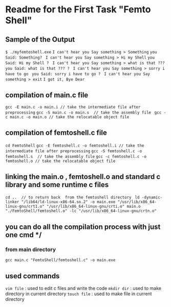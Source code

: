 # Readme for the First Task "Femto Shell"
## Sample of the Output

`$ ./myfemtoshell.exe`
`I can't hear you Say something > Something`
`you Said: Something? `
`I can't hear you Say something > Hi my Shell` 
`you Said: Hi my Shell ? `
`I can't hear you Say something > what is that ??? `
`you Said: what is that ??? ? `
`I can't hear you Say something > sorry i have to go `
`you Said: sorry i have to go ? `
`I can't hear you Say something > exit`
`I got it, Bye Dear`

## compilation of main.c file 
`gcc -E main.c -o main.i // take the intermediate file after preprocessing`
`gcc -S main.c -o main.s  // take the assembly file `
`gcc -c main.c -o main.o // take the relocatable object file`


## compilation of femtoshell.c file 
`cd FemtoShell`
`gcc -E femtoshell.c -o femtoshell.i // take the intermediate file after preprocessing`
`gcc -S femtoshell.c -o femtoshell.s  // take the assembly file`
`gcc -c femtoshell.c -o femtoshell.o // take the relocatable object file`


## linking the main.o , femtoshell.o and standard c library and some runtime c files 
`cd ..  // to return back  from the femtoshell directory `
`ld -dynamic-linker "/lib64/ld-linux-x86-64.so.2" -o main.exe "/usr/lib/x86_64-linux-gnu/crt1.o" "/usr/lib/x86_64-linux-gnu/crti.o" main.o "./FemtoShell/femtoshell.o" -lc "/usr/lib/x86_64-linux-gnu/crtn.o"`
## you  can do all the compilation process with just one cmd */
### from main directory 
`gcc main.c "FemtoShell/femtoshell.c" -o main.exe`
## used commands
`vim file` : used to edit c files and write the code 
`mkdir dir` : used to make directory in current directory 
`touch file`  : used to make file in current directory  

